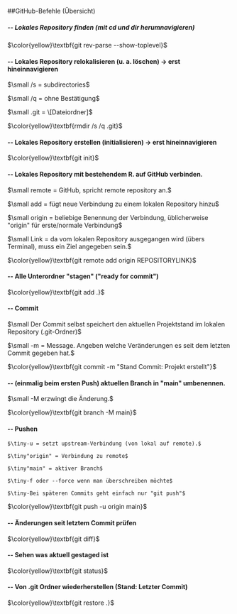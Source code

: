 ##GitHub-Befehle (Übersicht)

##### -- Lokales Repository finden (mit cd und dir herumnavigieren)

$\color{yellow}\textbf{git rev-parse --show-toplevel}$



#### -- Lokales Repository relokalisieren (u. a. löschen) -> erst hineinnavigieren

$\small	/s = subdirectories$

$\small	/q = ohne Bestätigung$

$\small	.git = \[Dateiordner]$

$\color{yellow}\textbf{rmdir /s /q .git}$



#### -- Lokales Repository erstellen (initialisieren) -> erst hineinnavigieren

$\color{yellow}\textbf{git init}$



#### -- Lokales Repository mit bestehendem R. auf GitHub verbinden.

$\small	remote = GitHub, spricht remote repository an.$

$\small	add = fügt neue Verbindung zu einem lokalen Repository hinzu$

$\small	origin = beliebige Benennung der Verbindung, üblicherweise "origin" für erste/normale Verbindung$

$\small	Link = da vom lokalen Repository ausgegangen wird (übers Terminal), muss ein Ziel angegeben sein.$

$\color{yellow}\textbf{git remote add origin REPOSITORYLINK}$



#### -- Alle Unterordner "stagen" ("ready for commit")

$\color{yellow}\textbf{git add .}$



#### -- Commit

$\small	Der Commit selbst speichert den aktuellen Projektstand im lokalen Repository (.git-Ordner)$

$\small	-m = Message. Angeben welche Veränderungen es seit dem letzten Commit gegeben hat.$

$\color{yellow}\textbf{git commit -m "Stand Commit: Projekt erstellt"}$



#### -- (einmalig beim ersten Push) aktuellen Branch in "main" umbenennen.

$\small	-M erzwingt die Änderung.$

$\color{yellow}\textbf{git branch -M main}$



#### -- Pushen

	$\tiny-u = setzt upstream-Verbindung (von lokal auf remote).$

	$\tiny"origin" = Verbindung zu remote$

	$\tiny"main" = aktiver Branch$

	$\tiny-f oder --force wenn man überschreiben möchte$

	$\tiny-Bei späteren Commits geht einfach nur "git push"$

$\color{yellow}\textbf{git push -u origin main}$



#### -- Änderungen seit letztem Commit prüfen

$\color{yellow}\textbf{git diff}$



#### -- Sehen was aktuell gestaged ist

$\color{yellow}\textbf{git status}$



#### -- Von .git Ordner wiederherstellen (Stand: Letzter Commit)

$\color{yellow}\textbf{git restore .}$

